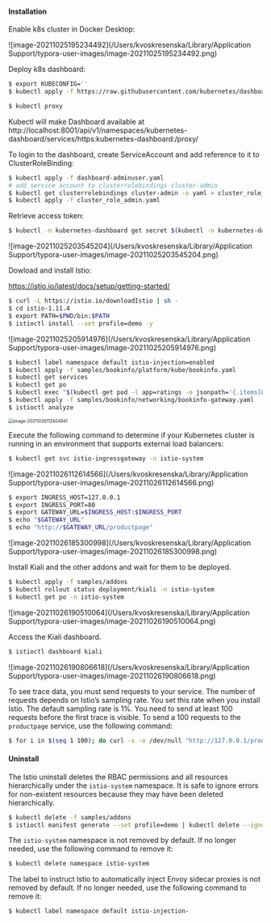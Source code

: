#### Installation

Enable k8s cluster in Docker Desktop:

![image-20211025195234492](/Users/kvoskresenska/Library/Application Support/typora-user-images/image-20211025195234492.png)

Deploy k8s dashboard:

```bash
$ export KUBECONFIG=''
$ kubectl apply -f https://raw.githubusercontent.com/kubernetes/dashboard/v2.3.1/aio/deploy/recommended.yaml
```

```bash
$ kubectl proxy
```

Kubectl will make Dashboard available at http://localhost:8001/api/v1/namespaces/kubernetes-dashboard/services/https:kubernetes-dashboard:/proxy/

To login to the dashboard, create ServiceAccount and add reference to it to ClusterRoleBinding:

```bash
$ kubectl apply -f dashboard-adminuser.yaml
# add service account to clusterrolebindings cluster-admin
$ kubectl get clusterrolebindings cluster-admin -o yaml > cluster_role_admin.yaml
$ kubectl apply -f cluster_role_admin.yaml
```

Retrieve access token:

```bash
$ kubectl -n kubernetes-dashboard get secret $(kubectl -n kubernetes-dashboard get sa/admin-user -o jsonpath="{.secrets[0].name}") -o go-template="{{.data.token | base64decode}}"
```

![image-20211025203545204](/Users/kvoskresenska/Library/Application Support/typora-user-images/image-20211025203545204.png)

Dowload and install Istio:

https://istio.io/latest/docs/setup/getting-started/

```bash
$ curl -L https://istio.io/downloadIstio | sh -
$ cd istio-1.11.4
$ export PATH=$PWD/bin:$PATH
$ istioctl install --set profile=demo -y
```

![image-20211025205914976](/Users/kvoskresenska/Library/Application Support/typora-user-images/image-20211025205914976.png)

```bash
$ kubectl label namespace default istio-injection=enabled
$ kubectl apply -f samples/bookinfo/platform/kube/bookinfo.yaml
$ kubectl get services
$ kubectl get po
$ kubectl exec "$(kubectl get pod -l app=ratings -o jsonpath='{.items[0].metadata.name}')" -c ratings -- curl -sS productpage:9080/productpage | grep -o "<title>.*</title>"
$ kubectl apply -f samples/bookinfo/networking/bookinfo-gateway.yaml
$ istioctl analyze
```

<img src="/Users/kvoskresenska/Library/Application Support/typora-user-images/image-20211026112404941.png" alt="image-20211026112404941" style="zoom:60%;" />

Execute the following command to determine if your Kubernetes cluster is running in an environment that supports external load balancers:

```bash
$ kubectl get svc istio-ingressgateway -n istio-system
```

![image-20211026112614566](/Users/kvoskresenska/Library/Application Support/typora-user-images/image-20211026112614566.png)

```bash
$ export INGRESS_HOST=127.0.0.1
$ export INGRESS_PORT=80
$ export GATEWAY_URL=$INGRESS_HOST:$INGRESS_PORT
$ echo "$GATEWAY_URL"
$ echo "http://$GATEWAY_URL/productpage"
```

![image-20211026185300998](/Users/kvoskresenska/Library/Application Support/typora-user-images/image-20211026185300998.png)

Install Kiali and the other addons and wait for them to be deployed.

```bash
$ kubectl apply -f samples/addons
$ kubectl rollout status deployment/kiali -n istio-system
$ kubectl get po -n istio-system
```

![image-20211026190510064](/Users/kvoskresenska/Library/Application Support/typora-user-images/image-20211026190510064.png)

Access the Kiali dashboard.

```bash
$ istioctl dashboard kiali
```

![image-20211026190806618](/Users/kvoskresenska/Library/Application Support/typora-user-images/image-20211026190806618.png)

To see trace data, you must send requests to your service. The number of requests depends on Istio’s sampling rate. You set this rate when you install Istio. The default sampling rate is 1%. You need to send at least 100 requests before the first trace is visible. To send a 100 requests to the `productpage` service, use the following command:

```bash
$ for i in $(seq 1 100); do curl -s -o /dev/null "http://127.0.0.1/productpage"; done
```



#### Uninstall

The Istio uninstall deletes the RBAC permissions and all resources hierarchically under the `istio-system` namespace. It is safe to ignore errors for non-existent resources because they may have been deleted hierarchically.

```bash
$ kubectl delete -f samples/addons
$ istioctl manifest generate --set profile=demo | kubectl delete --ignore-not-found=true -f -
```

The `istio-system` namespace is not removed by default. If no longer needed, use the following command to remove it:

```bash
$ kubectl delete namespace istio-system
```

The label to instruct Istio to automatically inject Envoy sidecar proxies is not removed by default. If no longer needed, use the following command to remove it:

```bash
$ kubectl label namespace default istio-injection-
```
